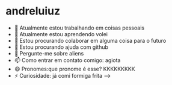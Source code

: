 # andreluiuz


- 🔭 Atualmente estou trabalhando em coisas pessoais
- 🌱 Atualmente estou aprendendo volei
- 👯 Estou procurando colaborar em alguma coisa para o futuro
- 🤔 Estou procurando ajuda com github
- 💬 Pergunte-me sobre aliens
- 📫 Como entrar em contato comigo: agiota
- 😄 Pronomes:que pronome é esse? KKKKKKKKK
- ⚡ Curiosidade: já comi formiga frita 
-->
